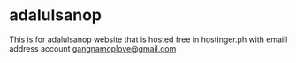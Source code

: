 # adalulsanop
This is for adalulsanop website that is hosted free in hostinger.ph with emaill address account gangnamoplove@gmail.com
